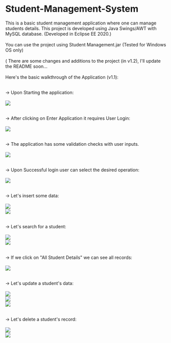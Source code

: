 # Student-Management-System
This is a basic student management application where one can manage students details.
This project is developed using Java Swings/AWT with MySQL database. (Developed in Eclipse EE 2020.)
<br><br>
You can use the project using Student Management.jar (Tested for Windows OS only)
<br><br>(
There are some changes and additions to the project (in v1.2), I'll update the README soon...
<br><br>
Here's the basic walkthrough of the Application (v1.1):<br><br>

-> Upon Starting the application:<br><br>
![](https://raw.githubusercontent.com/Lakshay-Dhingra/Student-Management-System/master/images/img1.PNG)
<br><br>

-> After clicking on Enter Application it requires User Login:<br><br>
![](https://raw.githubusercontent.com/Lakshay-Dhingra/Student-Management-System/master/images/img2.PNG)
<br><br>

-> The application has some validation checks with user inputs.<br><br>
![](https://raw.githubusercontent.com/Lakshay-Dhingra/Student-Management-System/master/images/img3.PNG)
<br><br>

-> Upon Successful login user can select the desired operation:<br><br>
![](https://raw.githubusercontent.com/Lakshay-Dhingra/Student-Management-System/master/images/img4.PNG)
<br><br>

-> Let's insert some data:<br><br>
![](https://raw.githubusercontent.com/Lakshay-Dhingra/Student-Management-System/master/images/img5.PNG)
<br>
![](https://raw.githubusercontent.com/Lakshay-Dhingra/Student-Management-System/master/images/img6.PNG)
<br><br>

-> Let's search for a student:<br><br>
![](https://raw.githubusercontent.com/Lakshay-Dhingra/Student-Management-System/master/images/img7.PNG)
<br>
![](https://raw.githubusercontent.com/Lakshay-Dhingra/Student-Management-System/master/images/img8.PNG)
<br><br>

-> If we click on "All Student Details" we can see all records:<br><br>
![](https://raw.githubusercontent.com/Lakshay-Dhingra/Student-Management-System/master/images/img9.PNG)
<br><br>

-> Let's update a student's data:<br><br>
![](https://raw.githubusercontent.com/Lakshay-Dhingra/Student-Management-System/master/images/img10.PNG)
<br>
![](https://raw.githubusercontent.com/Lakshay-Dhingra/Student-Management-System/master/images/img11.PNG)
<br>
![](https://raw.githubusercontent.com/Lakshay-Dhingra/Student-Management-System/master/images/img12.PNG)
<br><br>

-> Let's delete a student's record:<br><br>
![](https://raw.githubusercontent.com/Lakshay-Dhingra/Student-Management-System/master/images/img13.PNG)
<br>
![](https://raw.githubusercontent.com/Lakshay-Dhingra/Student-Management-System/master/images/img14.PNG)
<br><br>
